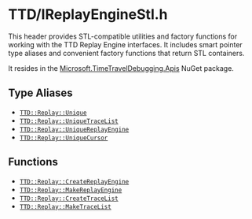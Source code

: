 # TTD/IReplayEngineStl.h

This header provides STL-compatible utilities and factory functions for working with the TTD Replay Engine interfaces. It includes smart pointer type aliases and convenient factory functions that return STL containers.

It resides in the [Microsoft.TimeTravelDebugging.Apis](../Microsoft.TimeTravelDebugging.Apis.md) NuGet package.

## Type Aliases

- [`TTD::Replay::Unique`](type-Unique.md)
- [`TTD::Replay::UniqueTraceList`](type-UniqueTraceList.md)
- [`TTD::Replay::UniqueReplayEngine`](type-UniqueReplayEngine.md)
- [`TTD::Replay::UniqueCursor`](type-UniqueCursor.md)

## Functions

- [`TTD::Replay::CreateReplayEngine`](function-CreateReplayEngine.md)
- [`TTD::Replay::MakeReplayEngine`](function-MakeReplayEngine.md)
- [`TTD::Replay::CreateTraceList`](function-CreateTraceList.md)
- [`TTD::Replay::MakeTraceList`](function-MakeTraceList.md)
